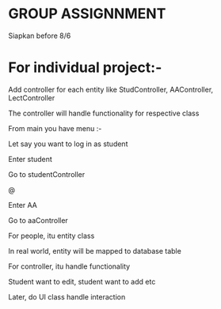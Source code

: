 # GROUP ASSIGNNMENT
Siapkan before 8/6

# For individual project:-

Add controller for each entity like StudController, AAController, LectController

The controller will handle functionality for respective class

From main you have menu :-

Let say you want to log in as student

Enter student

Go to studentController

@

Enter AA

Go to aaController



For people, itu entity class

In real world, entity will be mapped to database table

For controller, itu handle functionality

Student want to edit, student want to add etc

Later, do UI class handle interaction
